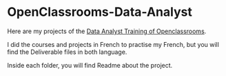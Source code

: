 # OpenClassrooms-Data-Analyst

Here are my projects of the [Data Analyst Training of Openclassrooms](https://openclassrooms.com/en/paths/324-data-analyst#path-tabs).

I did the courses and projects in French to practise my French, but you will find the Deliverable files in both language.  

Inside each folder, you will find Readme about the project. 
